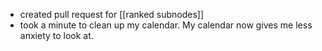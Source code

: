 - created pull request for [[ranked subnodes]]
- took a minute to clean up my calendar. My calendar now gives me less anxiety to look at. 